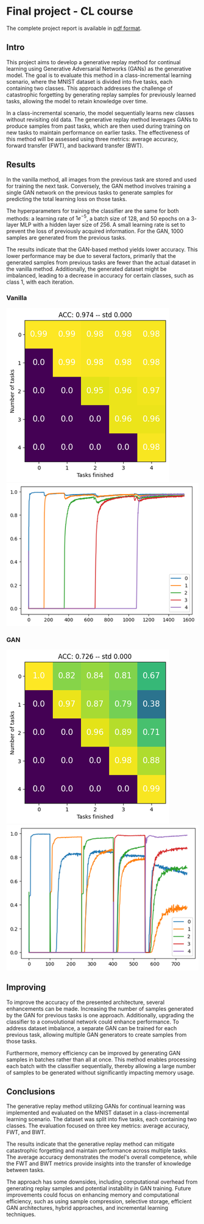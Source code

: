 # Final project - CL course 
The complete project report is available in [pdf format](https://github.com/riccardoc95/CL_course-final_project/blob/main/overleaf/Progetto_CL.pdf).

## Intro
This project aims to develop a generative replay method for continual learning using Generative Adversarial Networks (GANs) as the generative model. The goal is to evaluate this method in a class-incremental learning scenario, where the MNIST dataset is divided into five tasks, each containing two classes. This approach addresses the challenge of catastrophic forgetting by generating replay samples for previously learned tasks, allowing the model to retain knowledge over time.

In a class-incremental scenario, the model sequentially learns new classes without revisiting old data. The generative replay method leverages GANs to produce samples from past tasks, which are then used during training on new tasks to maintain performance on earlier tasks. The effectiveness of this method will be assessed using three metrics: average accuracy, forward transfer (FWT), and backward transfer (BWT). 

## Results
In the vanilla method, all images from the previous task are stored and used for training the next task. Conversely, the GAN method involves training a single GAN network on the previous tasks to generate samples for predicting the total learning loss on those tasks.

The hyperparameters for training the classifier are the same for both methods: a learning rate of $1e^{-5}$, a batch size of $128$, and $50$ epochs on a $3$-layer MLP with a hidden layer size of $256$. A small learning rate is set to prevent the loss of previously acquired information. For the GAN, $1000$ samples are generated from the previous tasks.

The results indicate that the GAN-based method yields lower accuracy. This lower performance may be due to several factors, primarily that the generated samples from previous tasks are fewer than the actual dataset in the vanilla method. Additionally, the generated dataset might be imbalanced, leading to a decrease in accuracy for certain classes, such as class 1, with each iteration.

### Vanilla
![image](https://github.com/riccardoc95/CL_course-final_project/blob/main/overleaf/imgs/vanilla1.png)
![image](https://github.com/riccardoc95/CL_course-final_project/blob/main/overleaf/imgs/vanilla2.png)

### GAN
![image](https://github.com/riccardoc95/CL_course-final_project/blob/main/overleaf/imgs/gan1.png)
![image](https://github.com/riccardoc95/CL_course-final_project/blob/main/overleaf/imgs/gan2.png)

## Improving
To improve the accuracy of the presented architecture, several enhancements can be made. Increasing the number of samples generated by the GAN for previous tasks is one approach. Additionally, upgrading the classifier to a convolutional network could enhance performance. To address dataset imbalance, a separate GAN can be trained for each previous task, allowing multiple GAN generators to create samples from those tasks.

Furthermore, memory efficiency can be improved by generating GAN samples in batches rather than all at once. This method enables processing each batch with the classifier sequentially, thereby allowing a large number of samples to be generated without significantly impacting memory usage.

## Conclusions
The generative replay method utilizing GANs for continual learning was implemented and evaluated on the MNIST dataset in a class-incremental learning scenario. The dataset was split into five tasks, each containing two classes. The evaluation focused on three key metrics: average accuracy, FWT, and BWT.

The results indicate that the generative replay method can mitigate catastrophic forgetting and maintain performance across multiple tasks. The average accuracy demonstrates the model's overall competence, while the FWT and BWT metrics provide insights into the transfer of knowledge between tasks. 

The approach has some downsides, including computational overhead from generating replay samples and potential instability in GAN training. Future improvements could focus on enhancing memory and computational efficiency, such as using sample compression, selective storage, efficient GAN architectures, hybrid approaches, and incremental learning techniques.

